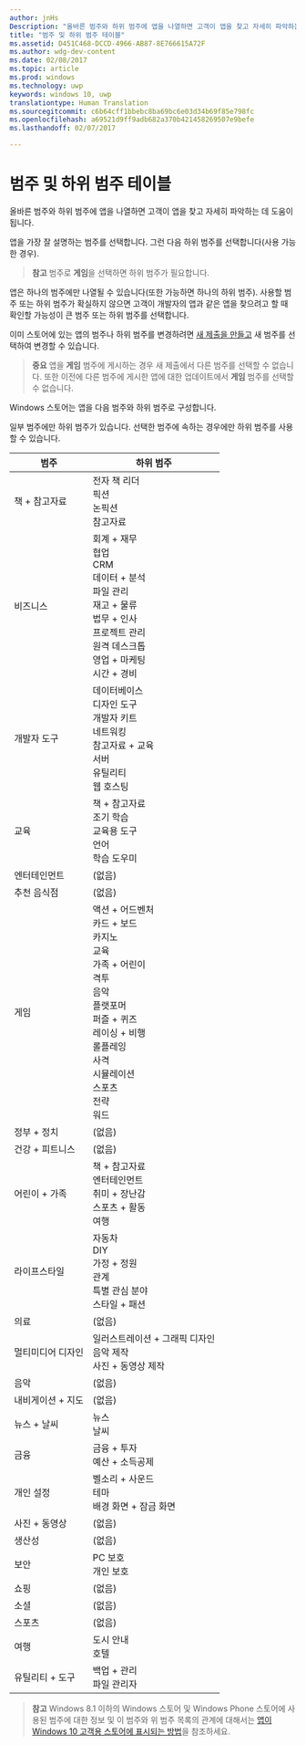 ```yaml
---
author: jnHs
Description: "올바른 범주와 하위 범주에 앱을 나열하면 고객이 앱을 찾고 자세히 파악하는 데 도움이 됩니다."
title: "범주 및 하위 범주 테이블"
ms.assetid: D451C468-DCCD-4966-AB87-8E766615A72F
ms.author: wdg-dev-content
ms.date: 02/08/2017
ms.topic: article
ms.prod: windows
ms.technology: uwp
keywords: windows 10, uwp
translationtype: Human Translation
ms.sourcegitcommit: c6b64cff1bbebc8ba69bc6e03d34b69f85e798fc
ms.openlocfilehash: a69521d9ff9adb682a370b421458269507e9befe
ms.lasthandoff: 02/07/2017

---
```


# <a name="category-and-subcategory-table"></a>범주 및 하위 범주 테이블


올바른 범주와 하위 범주에 앱을 나열하면 고객이 앱을 찾고 자세히 파악하는 데 도움이 됩니다.

앱을 가장 잘 설명하는 범주를 선택합니다. 그런 다음 하위 범주를 선택합니다(사용 가능한 경우).

> **참고**  범주로 **게임**을 선택하면 하위 범주가 필요합니다.

앱은 하나의 범주에만 나열될 수 있습니다(또한 가능하면 하나의 하위 범주). 사용할 범주 또는 하위 범주가 확실하지 않으면 고객이 개발자의 앱과 같은 앱을 찾으려고 할 때 확인할 가능성이 큰 범주 또는 하위 범주를 선택합니다.

이미 스토어에 있는 앱의 범주나 하위 범주를 변경하려면 [새 제출을 만들고](app-submissions.md) 새 범주를 선택하여 변경할 수 있습니다.

> **중요** 앱을 **게임** 범주에 게시하는 경우 새 제출에서 다른 범주를 선택할 수 없습니다. 또한 이전에 다른 범주에 게시한 앱에 대한 업데이트에서 **게임** 범주를 선택할 수 없습니다.

Windows 스토어는 앱을 다음 범주와 하위 범주로 구성합니다.

일부 범주에만 하위 범주가 있습니다. 선택한 범주에 속하는 경우에만 하위 범주를 사용할 수 있습니다.


| 범주                    | 하위 범주                                       |
|-----------------------------|---------------------------------------------------|
| 책 + 참고자료           | 전자 책 리더 <br> 픽션 <br> 논픽션 <br> 참고자료 |
| 비즈니스                    | 회계 + 재무 <br> 협업 <br> CRM <br> 데이터 + 분석 <br> 파일 관리 <br> 재고 + 물류 <br> 법무 + 인사 <br> 프로젝트 관리 <br> 원격 데스크톱 <br> 영업 + 마케팅 <br> 시간 + 경비 |
| 개발자 도구             | 데이터베이스 <br> 디자인 도구 <br> 개발자 키트 <br> 네트워킹 <br> 참고자료 + 교육 <br> 서버 <br> 유틸리티 <br> 웹 호스팅 |
| 교육                   | 책 + 참고자료 <br> 조기 학습 <br> 교육용 도구 <br> 언어 <br> 학습 도우미 |
| 엔터테인먼트               | (없음)                                            |
| 추천 음식점               | (없음)                                            |
| 게임                       | 액션 + 어드벤처 <br> 카드 + 보드 <br> 카지노 <br> 교육 <br> 가족 + 어린이 <br> 격투 <br> 음악 <br> 플랫포머 <br> 퍼즐 + 퀴즈 <br> 레이싱 + 비행 <br> 롤플레잉 <br> 사격 <br> 시뮬레이션 <br> 스포츠 <br> 전략 <br> 워드 |
| 정부 + 정치       | (없음)                                            |
| 건강 + 피트니스            | (없음)                                            |
| 어린이 + 가족               | 책 + 참고자료 <br> 엔터테인먼트 <br> 취미 + 장난감 <br> 스포츠 + 활동 <br> 여행 |
| 라이프스타일                   | 자동차 <br> DIY <br> 가정 + 정원 <br> 관계 <br> 특별 관심 분야 <br> 스타일 + 패션 |
| 의료                     | (없음)                                            |
| 멀티미디어 디자인           | 일러스트레이션 + 그래픽 디자인 <br> 음악 제작 <br> 사진 + 동영상 제작 |
| 음악                       | (없음)                                            |
| 내비게이션 + 지도           | (없음)                                            |
| 뉴스 + 날씨              | 뉴스 <br> 날씨                                 |
| 금융            | 금융 + 투자 <br> 예산 + 소득공제      |
| 개인 설정             | 벨소리 + 사운드 <br> 테마 <br> 배경 화면 + 잠금 화면 |
| 사진 + 동영상               | (없음)                                            |
| 생산성                | (없음)                                            |
| 보안                    | PC 보호 <br> 개인 보호 <br>         |
| 쇼핑                    | (없음)                                            |
| 소셜                      | (없음)                                            |
| 스포츠                      | (없음)                                            |
| 여행                      | 도시 안내 <br> 호텔                           |
| 유틸리티 + 도구           | 백업 + 관리 <br> 파일 관리자                |
 

> **참고**  Windows 8.1 이하의 Windows 스토어 및 Windows Phone 스토어에 사용된 범주에 대한 정보 및 이 범주와 위 범주 목록의 관계에 대해서는 [앱이 Windows 10 고객용 스토어에 표시되는 방법](how-your-app-appears-in-the-store-for-windows-10-customers.md#category-changes)을 참조하세요.


